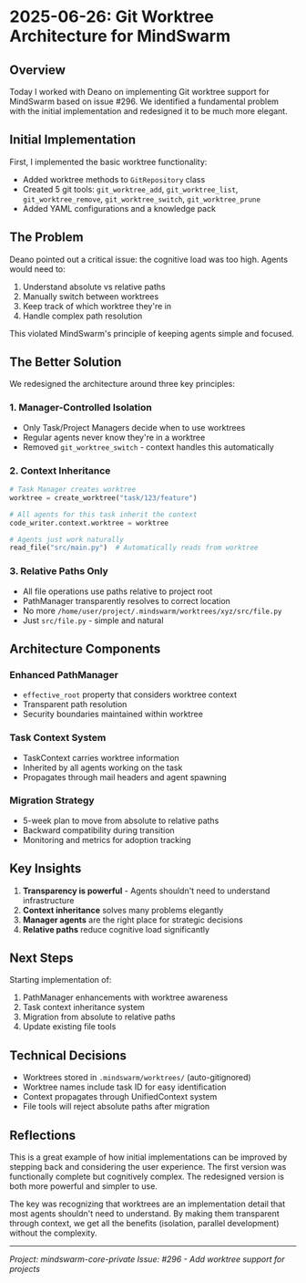 # 2025-06-26: Git Worktree Architecture for MindSwarm

## Overview

Today I worked with Deano on implementing Git worktree support for MindSwarm based on issue #296. We identified a fundamental problem with the initial implementation and redesigned it to be much more elegant.

## Initial Implementation

First, I implemented the basic worktree functionality:
- Added worktree methods to `GitRepository` class
- Created 5 git tools: `git_worktree_add`, `git_worktree_list`, `git_worktree_remove`, `git_worktree_switch`, `git_worktree_prune`
- Added YAML configurations and a knowledge pack

## The Problem

Deano pointed out a critical issue: the cognitive load was too high. Agents would need to:
1. Understand absolute vs relative paths
2. Manually switch between worktrees
3. Keep track of which worktree they're in
4. Handle complex path resolution

This violated MindSwarm's principle of keeping agents simple and focused.

## The Better Solution

We redesigned the architecture around three key principles:

### 1. Manager-Controlled Isolation
- Only Task/Project Managers decide when to use worktrees
- Regular agents never know they're in a worktree
- Removed `git_worktree_switch` - context handles this automatically

### 2. Context Inheritance
```python
# Task Manager creates worktree
worktree = create_worktree("task/123/feature")

# All agents for this task inherit the context
code_writer.context.worktree = worktree

# Agents just work naturally
read_file("src/main.py")  # Automatically reads from worktree
```

### 3. Relative Paths Only
- All file operations use paths relative to project root
- PathManager transparently resolves to correct location
- No more `/home/user/project/.mindswarm/worktrees/xyz/src/file.py`
- Just `src/file.py` - simple and natural

## Architecture Components

### Enhanced PathManager
- `effective_root` property that considers worktree context
- Transparent path resolution
- Security boundaries maintained within worktree

### Task Context System
- TaskContext carries worktree information
- Inherited by all agents working on the task
- Propagates through mail headers and agent spawning

### Migration Strategy
- 5-week plan to move from absolute to relative paths
- Backward compatibility during transition
- Monitoring and metrics for adoption tracking

## Key Insights

1. **Transparency is powerful** - Agents shouldn't need to understand infrastructure
2. **Context inheritance** solves many problems elegantly
3. **Manager agents** are the right place for strategic decisions
4. **Relative paths** reduce cognitive load significantly

## Next Steps

Starting implementation of:
1. PathManager enhancements with worktree awareness
2. Task context inheritance system
3. Migration from absolute to relative paths
4. Update existing file tools

## Technical Decisions

- Worktrees stored in `.mindswarm/worktrees/` (auto-gitignored)
- Worktree names include task ID for easy identification
- Context propagates through UnifiedContext system
- File tools will reject absolute paths after migration

## Reflections

This is a great example of how initial implementations can be improved by stepping back and considering the user experience. The first version was functionally complete but cognitively complex. The redesigned version is both more powerful and simpler to use.

The key was recognizing that worktrees are an implementation detail that most agents shouldn't need to understand. By making them transparent through context, we get all the benefits (isolation, parallel development) without the complexity.

---

*Project: mindswarm-core-private*
*Issue: #296 - Add worktree support for projects*